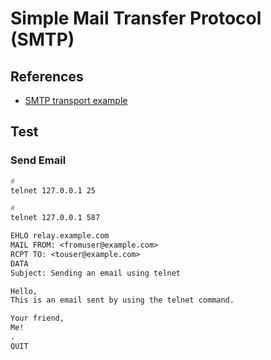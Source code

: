 # Simple Mail Transfer Protocol (SMTP)

## References

- [SMTP transport example](https://en.wikipedia.org/wiki/Simple_Mail_Transfer_Protocol#SMTP_transport_example)

## Test

### Send Email

```sh
#
telnet 127.0.0.1 25

#
telnet 127.0.0.1 587
```

```txt
EHLO relay.example.com
MAIL FROM: <fromuser@example.com>
RCPT TO: <touser@example.com>
DATA
Subject: Sending an email using telnet

Hello,
This is an email sent by using the telnet command.

Your friend,
Me!
.
QUIT
```

